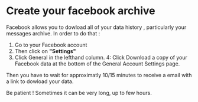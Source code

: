 # Create your facebook archive

Facebook allows you to dowload all of your data history , particularly your messages archive. In order to do that :

1. Go to your Facebook account
2. Then click on <b>"Settings"</b>
3. Click General in the lefthand column.
4: Click Download a copy of your Facebook data at the bottom of the General Account Settings page.

Then you have to wait for approximatly 10/15 minutes to receive a email with a link to dowload your data.

Be patient ! Sometimes it can be very long, up to few hours. 
